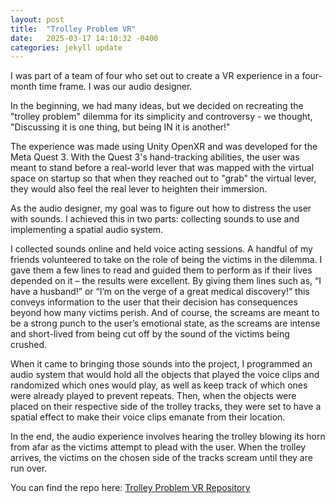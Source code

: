 ```yaml
---
layout: post
title:  "Trolley Problem VR"
date:   2025-03-17 14:10:32 -0400
categories: jekyll update
---
```


I was part of a team of four who set out to create a VR experience in a four-month time frame. I was our audio designer.

In the beginning, we had many ideas, but we decided on recreating the "trolley problem" dilemma for its simplicity and controversy - we thought, "Discussing it is one thing, but being IN it is another!" 

The experience was made using Unity OpenXR and was developed for the Meta Quest 3. With the Quest 3's hand-tracking abilities, the user was meant to stand before a real-world lever that was mapped with the virtual space on startup so that when they reached out to "grab" the virtual lever, they would also feel the real lever to heighten their immersion.

As the audio designer, my goal was to figure out how to distress the user with sounds. I achieved this in two parts: collecting sounds to use and implementing a spatial audio system. 

I collected sounds online and held voice acting sessions. A handful of my friends volunteered to take on the role of being the victims in the dilemma. I gave them a few lines to read and guided them to perform as if their lives depended on it – the results were excellent. By giving them lines such as, “I have a husband!” or “I’m on the verge of a great medical discovery!” this conveys information to the user that their decision has consequences beyond how many victims perish. And of course, the screams are meant to be a strong punch to the user’s emotional state, as the screams are intense and short-lived from being cut off by the sound of the victims being crushed. 

When it came to bringing those sounds into the project, I programmed an audio system that would hold all the objects that played the voice clips and randomized which ones would play, as well as keep track of which ones were already played to prevent repeats. Then, when the objects were placed on their respective side of the trolley tracks, they were set to have a spatial effect to make their voice clips emanate from their location. 

In the end, the audio experience involves hearing the trolley blowing its horn from afar as the victims attempt to plead with the user. When the trolley arrives, the victims on the chosen side of the tracks scream until they are run over. 


You can find the repo here: <a href="[https://youtu.be/7HRsYOr8XF4](https://github.com/gl-rukwa/pr0j3ct-wyrm)"> Trolley Problem VR Repository </a>
